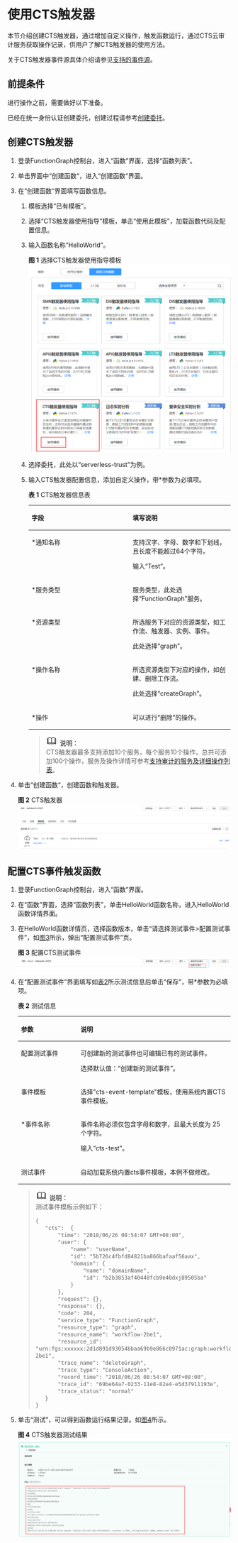 # 使用CTS触发器<a name="ZH-CN_TOPIC_0149027283"></a>

本节介绍创建CTS触发器，通过增加自定义操作，触发函数运行，通过CTS云审计服务获取操作记录，供用户了解CTS触发器的使用方法。

关于CTS触发器事件源具体介绍请参见[支持的事件源](http://support.huaweicloud.com/devg-functiongraph/functiongraph_02_0102.html)。

## 前提条件<a name="section97094317346"></a>

进行操作之前，需要做好以下准备。

已经在统一身份认证创建委托，创建过程请参考[创建委托](创建委托.md)。

## 创建CTS触发器<a name="section1079628104617"></a>

1.  登录FunctionGraph控制台，进入“函数”界面，选择“函数列表”。
2.  单击界面中“创建函数“，进入“创建函数“界面。
3.  在“创建函数“界面填写函数信息。
    1.  模板选择“已有模板”。
    2.  选择“CTS触发器使用指导”模板，单击“使用此模板”，加载函数代码及配置信息。
    3.  输入函数名称“HelloWorld“。

        **图 1**  选择CTS触发器使用指导模板<a name="fig15260184516341"></a>  
        ![](figures/选择CTS触发器使用指导模板.png "选择CTS触发器使用指导模板")

    4.  选择委托，此处以“serverless-trust”为例。
    5.  输入CTS触发器配置信息，添加自定义操作，带\*参数为必填项。

        **表 1**  CTS触发器信息表

        <a name="table132624459345"></a>
        <table><thead align="left"><tr id="row132601457341"><th class="cellrowborder" valign="top" width="50%" id="mcps1.2.3.1.1"><p id="p62602458348"><a name="p62602458348"></a><a name="p62602458348"></a>字段</p>
        </th>
        <th class="cellrowborder" valign="top" width="50%" id="mcps1.2.3.1.2"><p id="p1226064513348"><a name="p1226064513348"></a><a name="p1226064513348"></a>填写说明</p>
        </th>
        </tr>
        </thead>
        <tbody><tr id="row1026014523411"><td class="cellrowborder" valign="top" width="50%" headers="mcps1.2.3.1.1 "><p id="p13260645163411"><a name="p13260645163411"></a><a name="p13260645163411"></a>*通知名称</p>
        </td>
        <td class="cellrowborder" valign="top" width="50%" headers="mcps1.2.3.1.2 "><p id="p42608454341"><a name="p42608454341"></a><a name="p42608454341"></a>支持汉字、字母、数字和下划线，且长度不能超过64个字符。</p>
        <p id="p14260114533411"><a name="p14260114533411"></a><a name="p14260114533411"></a>输入“Test”。</p>
        </td>
        </tr>
        <tr id="row202611145173413"><td class="cellrowborder" valign="top" width="50%" headers="mcps1.2.3.1.1 "><p id="p42614455344"><a name="p42614455344"></a><a name="p42614455344"></a>*服务类型</p>
        </td>
        <td class="cellrowborder" valign="top" width="50%" headers="mcps1.2.3.1.2 "><p id="p426120458349"><a name="p426120458349"></a><a name="p426120458349"></a>服务类型，此处选择“FunctionGraph”服务。</p>
        </td>
        </tr>
        <tr id="row18261164553415"><td class="cellrowborder" valign="top" width="50%" headers="mcps1.2.3.1.1 "><p id="p626184510345"><a name="p626184510345"></a><a name="p626184510345"></a>*资源类型</p>
        </td>
        <td class="cellrowborder" valign="top" width="50%" headers="mcps1.2.3.1.2 "><p id="p11261144553413"><a name="p11261144553413"></a><a name="p11261144553413"></a>所选服务下对应的资源类型，如工作流、触发器、实例、事件。</p>
        <p id="p1326184516344"><a name="p1326184516344"></a><a name="p1326184516344"></a>此处选择“graph”。</p>
        </td>
        </tr>
        <tr id="row92611345123414"><td class="cellrowborder" valign="top" width="50%" headers="mcps1.2.3.1.1 "><p id="p42611645193410"><a name="p42611645193410"></a><a name="p42611645193410"></a>*操作名称</p>
        </td>
        <td class="cellrowborder" valign="top" width="50%" headers="mcps1.2.3.1.2 "><p id="p926124573413"><a name="p926124573413"></a><a name="p926124573413"></a>所选资源类型下对应的操作，如创建、删除工作流。</p>
        <p id="p32613454348"><a name="p32613454348"></a><a name="p32613454348"></a>此处选择“createGraph”。</p>
        </td>
        </tr>
        <tr id="row726134513341"><td class="cellrowborder" valign="top" width="50%" headers="mcps1.2.3.1.1 "><p id="p4261174523416"><a name="p4261174523416"></a><a name="p4261174523416"></a>*操作</p>
        </td>
        <td class="cellrowborder" valign="top" width="50%" headers="mcps1.2.3.1.2 "><p id="p5261945203414"><a name="p5261945203414"></a><a name="p5261945203414"></a>可以进行“删除”的操作。</p>
        </td>
        </tr>
        </tbody>
        </table>

        >![](public_sys-resources/icon-note.gif) **说明：**   
        >CTS触发器最多支持添加10个服务，每个服务10个操作，总共可添加100个操作，服务及操作详情可参考[支持审计的服务及详细操作列表](https://support.huaweicloud.com/usermanual-cts/cts_03_0030.html)。  


4.  单击“创建函数“，创建函数和触发器。

    **图 2**  CTS触发器<a name="fig17810134418435"></a>  
    ![](figures/CTS触发器.png "CTS触发器")


## 配置CTS事件触发函数<a name="section1581734219447"></a>

1.  登录FunctionGraph控制台，进入“函数”界面。
2.  在“函数”界面，选择“函数列表”，单击HelloWorld函数名称，进入HelloWorld函数详情界面。
3.  在HelloWorld函数详情页，选择函数版本，单击“请选择测试事件\>配置测试事件”，如[图3](#fig127617362010)所示，弹出“配置测试事件”页。

    **图 3**  配置CTS测试事件<a name="fig127617362010"></a>  
    ![](figures/配置CTS测试事件.png "配置CTS测试事件")

4.  在“配置测试事件”界面填写如[表2](#table19101881852)所示测试信息后单击“保存”，带\*参数为必填项。

    **表 2**  测试信息

    <a name="table19101881852"></a>
    <table><thead align="left"><tr id="row18991818517"><th class="cellrowborder" valign="top" width="28.000000000000004%" id="mcps1.2.3.1.1"><p id="p1199882517"><a name="p1199882517"></a><a name="p1199882517"></a>参数</p>
    </th>
    <th class="cellrowborder" valign="top" width="72%" id="mcps1.2.3.1.2"><p id="p1399481516"><a name="p1399481516"></a><a name="p1399481516"></a>说明</p>
    </th>
    </tr>
    </thead>
    <tbody><tr id="row15991688510"><td class="cellrowborder" valign="top" width="28.000000000000004%" headers="mcps1.2.3.1.1 "><p id="p99910817514"><a name="p99910817514"></a><a name="p99910817514"></a>配置测试事件</p>
    </td>
    <td class="cellrowborder" valign="top" width="72%" headers="mcps1.2.3.1.2 "><p id="p699481551"><a name="p699481551"></a><a name="p699481551"></a>可创建新的测试事件也可编辑已有的测试事件。</p>
    <p id="p189928655"><a name="p189928655"></a><a name="p189928655"></a>选择默认值：“创建新的测试事件”。</p>
    </td>
    </tr>
    <tr id="row17100881156"><td class="cellrowborder" valign="top" width="28.000000000000004%" headers="mcps1.2.3.1.1 "><p id="p19988857"><a name="p19988857"></a><a name="p19988857"></a>事件模板</p>
    </td>
    <td class="cellrowborder" valign="top" width="72%" headers="mcps1.2.3.1.2 "><p id="p3991681155"><a name="p3991681155"></a><a name="p3991681155"></a>选择"cts-event-template"模板，使用系统内置CTS事件模板。</p>
    </td>
    </tr>
    <tr id="row15100481555"><td class="cellrowborder" valign="top" width="28.000000000000004%" headers="mcps1.2.3.1.1 "><p id="p410058956"><a name="p410058956"></a><a name="p410058956"></a>*事件名称</p>
    </td>
    <td class="cellrowborder" valign="top" width="72%" headers="mcps1.2.3.1.2 "><p id="p010028051"><a name="p010028051"></a><a name="p010028051"></a>事件名称必须仅包含字母和数字，且最大长度为 25 个字符。</p>
    <p id="p17100982056"><a name="p17100982056"></a><a name="p17100982056"></a>输入“cts-test”。</p>
    </td>
    </tr>
    <tr id="row111012081952"><td class="cellrowborder" valign="top" width="28.000000000000004%" headers="mcps1.2.3.1.1 "><p id="p14100208953"><a name="p14100208953"></a><a name="p14100208953"></a>测试事件</p>
    </td>
    <td class="cellrowborder" valign="top" width="72%" headers="mcps1.2.3.1.2 "><p id="p14100881055"><a name="p14100881055"></a><a name="p14100881055"></a>自动加载系统内置cts事件模板，本例不做修改。</p>
    </td>
    </tr>
    </tbody>
    </table>

    >![](public_sys-resources/icon-note.gif) **说明：**   
    >测试事件模板示例如下：  
    >```  
    >{  
    >    "cts":  {  
    >        "time": "2018/06/26 08:54:07 GMT+08:00",  
    >        "user": {  
    >            "name": "userName",  
    >            "id": "5b726c4fbfd84821ba866bafaaf56aax",  
    >            "domain": {  
    >                "name": "domainName",  
    >                "id": "b2b3853af40448fcb9e40dxj89505ba"  
    >            }  
    >        },  
    >        "request": {},  
    >        "response": {},  
    >        "code": 204,  
    >        "service_type": "FunctionGraph",  
    >        "resource_type": "graph",  
    >        "resource_name": "workflow-2be1",  
    >        "resource_id": "urn:fgs:xxxxxx:2d1d891d93054bbaa69b9e866c0971ac:graph:workflow-2be1",  
    >        "trace_name": "deleteGraph",  
    >        "trace_type": "ConsoleAction",  
    >        "record_time": "2018/06/26 08:54:07 GMT+08:00",  
    >        "trace_id": "69be64a7-0233-11e8-82e4-e5d37911193e",  
    >        "trace_status": "normal"  
    >    }  
    >}  
    >```  

5.  单击“测试”，可以得到函数运行结果记录。如[图4](#fig208549118408)所示。

    **图 4**  CTS触发器测试结果<a name="fig208549118408"></a>  
    ![](figures/CTS触发器测试结果.png "CTS触发器测试结果")


